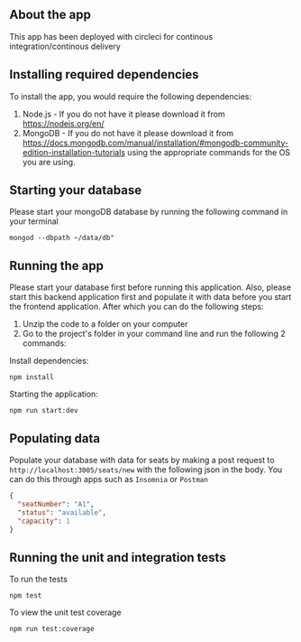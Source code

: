 ## About the app

This app has been deployed with circleci for continous integration/continous delivery

## Installing required dependencies

To install the app, you would require the following dependencies:

1. Node.js - If you do not have it please download it from https://nodejs.org/en/
2. MongoDB - If you do not have it please download it from https://docs.mongodb.com/manual/installation/#mongodb-community-edition-installation-tutorials using the appropriate commands for the OS you are using.

## Starting your database

Please start your mongoDB database by running the following command in your terminal

```
mongod --dbpath ~/data/db"
```

## Running the app

Please start your database first before running this application. Also, please start this backend application first and populate it with data before you start the frontend application. After which you can do the following steps:

1. Unzip the code to a folder on your computer
2. Go to the project's folder in your command line and run the following 2 commands:

Install dependencies:

```
npm install
```

Starting the application:

```
npm run start:dev
```

## Populating data

Populate your database with data for seats by making a post request to `http://localhost:3005/seats/new` with the following json in the body. You can do this through apps such as `Insomnia` or `Postman`

```json
{
  "seatNumber": "A1",
  "status": "available",
  "capacity": 1
}
```

## Running the unit and integration tests

To run the tests

```
npm test
```

To view the unit test coverage

```
npm run test:coverage
```
